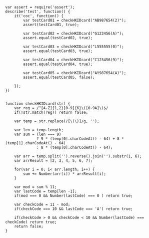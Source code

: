     var assert = require('assert');
    describe('test', function() {
        it('coc', function() {
            var testCard01 = checkHKIDcard("AB987654(2)");
            assert(testCard01, true);
    
            var testCard02 = checkHKIDcard("G123456(A)");
            assert.equal(testCard02, true);
    
            var testCard03 = checkHKIDcard("L555555(0)");
            assert.equal(testCard03, true);
    
            var testCard04 = checkHKIDcard("C123456(9)");
            assert.equal(testCard04, true);
    
            var testCard05 = checkHKIDcard("AY987654(A)");
            assert.equal(testCard05, false);
    
        });
    }) 


    function checkHKIDcard(str) {
        var reg = /^[A-Z]{1,2}[0-9]{6}\([0-9A]\)$/
        if(!str.match(reg)) return false;
    
        var temp = str.replace(/[\(\)]/g, '');
    
        var len = temp.length;
        var sum = (len === 9) 
                  ? 9 * (temp[0].charCodeAt() - 64) + 8 * (temp[1].charCodeAt() - 64)
                  : 8 * (temp[0].charCodeAt() - 64);
    
        var arr = temp.split('').reverse().join('').substr(1, 6);
        var arrResult = [2, 3, 4, 5, 6, 7];
    
        for(var i = 0; i< arr.length; i++) {
            sum += Number(arr[i]) * arrResult[i];
        }
    
        var mod = sum % 11;
        var lastCode = temp[len -1];
        if(mod === 0 && Number(lastCode) === 0 ) return true;
    
        var checkCode = 11 - mod;
        if(checkCode === 10 && lastCode === 'A') return true;
    
        if(checkCode > 0 && checkCode < 10 && Number(lastCode) === checkCode) return true;
        return false;
    }
